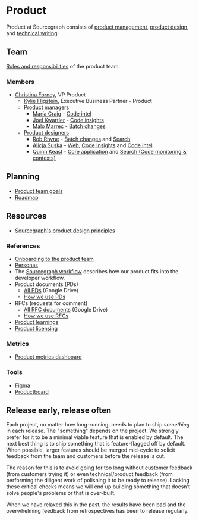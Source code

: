 # Product

Product at Sourcegraph consists of [product management](product_management/index.md), [product design](design/index.md), and [technical writing](technical_writing/index.md)
## Team

[Roles and responsibilities](roles/index.md) of the product team.

### Members

- [Christina Forney](../../../company/team/index.md#christina-forney-she-her), VP Product
   - [Kylie Fligstein](../../../company/team/index.md#kylie-fligstein-she-her), Executive Business Partner - Product
   - [Product managers](roles/index.md#product-manager)
      - [María Craig](../../../company/team/index.md#maría-craig-she-her) - [Code intel](../engineering/code-intelligence/index.md)
      - [Joel Kwartler](../../../company/team/index.md#joel-kwartler-he-him) - [Code insights](../engineering/web/code-insights/index.md)
      - [Malo Marrec](../../../company/team/index.md#malo-marrec-he-him) - [Batch changes](../engineering/batch-changes/index.md)
   - [Product designers](roles/index.md#product-designer)
      - [Rob Rhyne](../../../company/team/index.md#rob-rhyne) - [Batch changes](../engineering/batch-changes/index.md) and [Search](../engineering/search/index.md)
      - [Alicja Suska](../../../company/team/index.md#alicja-suska-she-her) - [Web](../engineering/web/index.md), [Code Insights](../engineering/web/code-insights/index.md) and [Code intel](../engineering/code-intelligence/index.md)
      - [Quinn Keast](../../../company/team/index.md#quinn-keast-he-him) - [Core application](../engineering/core-application/index.md) and [Search (Code monitoring & contexts)](../engineering/search/index.md)

## Planning

- [Product team goals](goals.md)
- [Roadmap](roadmap.md)

## Resources

- [Sourcegraph's product design principles](./design_principles.md)

### References

- [Onboarding to the product team](./onboarding/index.md)
- [Personas](../marketing/personas.md)
- The [Sourcegraph workflow](../../workflow/index.md) describes how our product fits into the developer workflow.
- Product documents (PDs)
  - [All PDs](https://drive.google.com/drive/folders/1UbuN9izpTj7ppJiduKI5tid8GEFuAiEx) (Google Drive)
  - [How we use PDs](product_documents.md)
- RFCs (requests for comment)
  - [All RFC documents](https://drive.google.com/drive/folders/1zP3FxdDlcSQGC1qvM9lHZRaHH4I9Jwwa) (Google Drive)
  - [How we use RFCs](../communication/rfcs/index.md)
- [Product learnings](product_learning.md)
- [Product licensing](licensing.md)

### Metrics

- [Product metrics dashboard](https://sourcegraph.looker.com/dashboards/127)

### Tools

- [Figma](https://www.figma.com/files/team/438792081639669302/Sourcegraph)
- [Productboard](https://sourcegraph.productboard.com/)

## Release early, release often

Each project, no matter how long-running, needs to plan to ship _something_ in each release. The "something" depends on the project. We strongly prefer for it to be a minimal viable feature that is enabled by default. The next best thing is to ship something that is feature-flagged off by default. When possible, larger features should be merged mid-cycle to solicit feedback from the team and customers before the release is cut.

The reason for this is to avoid going for too long without customer feedback (from customers trying it) or even technical/product feedback (from performing the diligent work of polishing it to be ready to release). Lacking these critical checks means we will end up building something that doesn't solve people's problems or that is over-built.

When we have relaxed this in the past, the results have been bad and the overwhelming feedback from retrospectives has been to release regularly.
